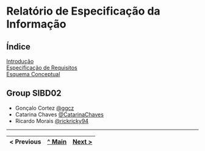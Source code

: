 # Relatório de Especificação da Informação

## Índice

[Introdução](rei01.md)  
[Especificação de Requisitos](rei02.md)  
[Esquema Conceptual](rei03.md)  

## Group SIBD02

* Gonçalo Cortez [@ggcz](https://github.com/gctz)
* Catarina Chaves [@CatarinaChaves](https://github.com/CatarinaChaves)
* Ricardo Morais [@rickricky94](https://github.com/rickricky94)


---
< Previous | [^ Main](https://github.com/SIBD02/TrabalhoFinal/) | [Next >](rei01.md)
:--- | :---: | ---: 
